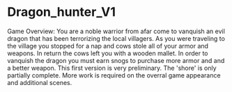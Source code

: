 # Dragon_hunter_V1
Game Overview: 
  You are a noble warrior from afar come to vanquish
  an evil dragon that has been terrorizing the local
  villagers. As you were traveling to the village you
  stopped for a nap and cows stole all of your armor
  and weapons. In return the cows left you with a
  wooden mallet. In order to vanquish the dragon you
  must earn snogs to purchase more armor and and a
  better weapon.
This first version is very preliminary. 
The 'shore' is only partially complete. 
More work is required on the overral game appearance and additional scenes. 
